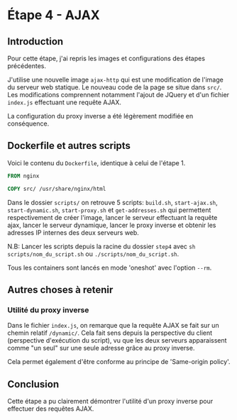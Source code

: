 # Étape 4 - AJAX

## Introduction
Pour cette étape, j'ai repris les images et configurations des étapes précédentes.

J'utilise une nouvelle image `ajax-http` qui est une modification de l'image du serveur web statique. Le nouveau code de la page se situe dans `src/`. Les modifications comprennent notamment l'ajout de JQuery et d'un fichier `index.js` effectuant une requête AJAX. 

La configuration du proxy inverse a été légèrement modifiée en conséquence.

## Dockerfile et autres scripts
Voici le contenu du `Dockerfile`, identique à celui de l'étape 1.
```dockerfile
FROM nginx

COPY src/ /usr/share/nginx/html
```
Dans le dossier `scripts/` on retrouve 5 scripts:
`build.sh`, `start-ajax.sh`, `start-dynamic.sh`, `start-proxy.sh` et `get-addresses.sh` qui permettent respectivement de créer l'image, lancer le serveur effectuant la requête ajax, lancer le serveur dynamique, lancer le proxy inverse et obtenir les adresses IP internes des deux serveurs web.

N.B: Lancer les scripts depuis la racine du dossier `step4` avec `sh scripts/nom_du_script.sh` ou `./scripts/nom_du_script.sh`.

Tous les containers sont lancés en mode 'oneshot' avec l'option `--rm`.

## Autres choses à retenir

### Utilité du proxy inverse
Dans le fichier `index.js`, on remarque que la requête AJAX se fait sur un chemin relatif `/dynamic/`. Cela fait sens depuis la perspective du client (perspective d'exécution du script), vu que les deux serveurs apparaissent comme "un seul" sur une seule adresse grâce au proxy inverse.

Cela permet également d'être conforme au principe de 'Same-origin policy'.

## Conclusion
Cette étape a pu clairement démontrer l'utilité d'un proxy inverse pour effectuer des requêtes AJAX.
